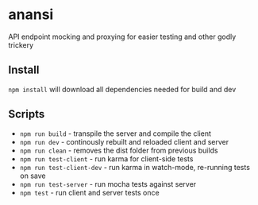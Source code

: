 # anansi
API endpoint mocking and proxying for easier testing and other godly trickery

## Install
`npm install` will download all dependencies needed for build and dev

## Scripts
- `npm run build` - transpile the server and compile the client
- `npm run dev` - continously rebuilt and reloaded client and server
- `npm run clean` - removes the dist folder from previous builds
- `npm run test-client` - run karma for client-side tests
- `npm run test-client-dev` - run karma in watch-mode, re-running tests on save
- `npm run test-server` - run mocha tests against server
- `npm test` - run client and server tests once
